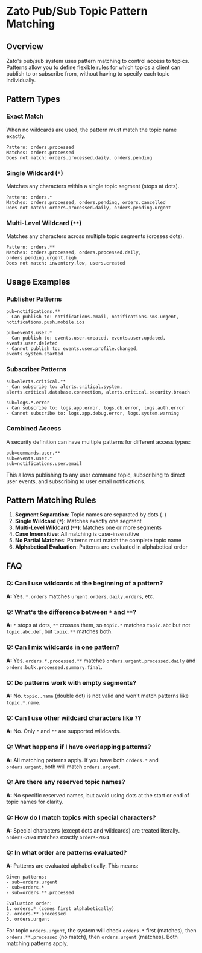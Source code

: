 # Zato Pub/Sub Topic Pattern Matching

## Overview

Zato's pub/sub system uses pattern matching to control access to topics. Patterns allow you to define flexible rules
for which topics a client can publish to or subscribe from, without having to specify each topic individually.

## Pattern Types

### Exact Match
When no wildcards are used, the pattern must match the topic name exactly.

```
Pattern: orders.processed
Matches: orders.processed
Does not match: orders.processed.daily, orders.pending
```

### Single Wildcard (`*`)
Matches any characters within a single topic segment (stops at dots).

```
Pattern: orders.*
Matches: orders.processed, orders.pending, orders.cancelled
Does not match: orders.processed.daily, orders.pending.urgent
```

### Multi-Level Wildcard (`**`)
Matches any characters across multiple topic segments (crosses dots).

```
Pattern: orders.**
Matches: orders.processed, orders.processed.daily, orders.pending.urgent.high
Does not match: inventory.low, users.created
```

## Usage Examples

### Publisher Patterns
```
pub=notifications.**
- Can publish to: notifications.email, notifications.sms.urgent, notifications.push.mobile.ios

pub=events.user.*
- Can publish to: events.user.created, events.user.updated, events.user.deleted
- Cannot publish to: events.user.profile.changed, events.system.started
```

### Subscriber Patterns
```
sub=alerts.critical.**
- Can subscribe to: alerts.critical.system, alerts.critical.database.connection, alerts.critical.security.breach

sub=logs.*.error
- Can subscribe to: logs.app.error, logs.db.error, logs.auth.error
- Cannot subscribe to: logs.app.debug.error, logs.system.warning
```

### Combined Access
A security definition can have multiple patterns for different access types:

```
pub=commands.user.**
sub=events.user.*
sub=notifications.user.email
```

This allows publishing to any user command topic, subscribing to direct user events, and subscribing to user email notifications.

## Pattern Matching Rules

1. **Segment Separation**: Topic names are separated by dots (`.`)
2. **Single Wildcard (`*`)**: Matches exactly one segment
3. **Multi-Level Wildcard (`**`)**: Matches one or more segments
4. **Case Insensitive**: All matching is case-insensitive
5. **No Partial Matches**: Patterns must match the complete topic name
6. **Alphabetical Evaluation**: Patterns are evaluated in alphabetical order

## FAQ

### Q: Can I use wildcards at the beginning of a pattern?
**A:** Yes. `*.orders` matches `urgent.orders`, `daily.orders`, etc.

### Q: What's the difference between `*` and `**`?
**A:** `*` stops at dots, `**` crosses them, so `topic.*` matches `topic.abc` but not `topic.abc.def`, but `topic.**` matches both.

### Q: Can I mix wildcards in one pattern?
**A:** Yes. `orders.*.processed.**` matches `orders.urgent.processed.daily` and `orders.bulk.processed.summary.final`.

### Q: Do patterns work with empty segments?
**A:** No. `topic..name` (double dot) is not valid and won't match patterns like `topic.*.name`.

### Q: Can I use other wildcard characters like `?`?
**A:** No. Only `*` and `**` are supported wildcards.

### Q: What happens if I have overlapping patterns?
**A:** All matching patterns apply. If you have both `orders.*` and `orders.urgent`, both will match `orders.urgent`.

### Q: Are there any reserved topic names?
**A:** No specific reserved names, but avoid using dots at the start or end of topic names for clarity.

### Q: How do I match topics with special characters?
**A:** Special characters (except dots and wildcards) are treated literally. `orders-2024` matches exactly `orders-2024`.

### Q: In what order are patterns evaluated?
**A:** Patterns are evaluated alphabetically. This means:

```
Given patterns:
- sub=orders.urgent
- sub=orders.*
- sub=orders.**.processed

Evaluation order:
1. orders.* (comes first alphabetically)
2. orders.**.processed
3. orders.urgent
```

For topic `orders.urgent`, the system will check `orders.*` first (matches), then `orders.**.processed` (no match), then `orders.urgent` (matches). Both matching patterns apply.
